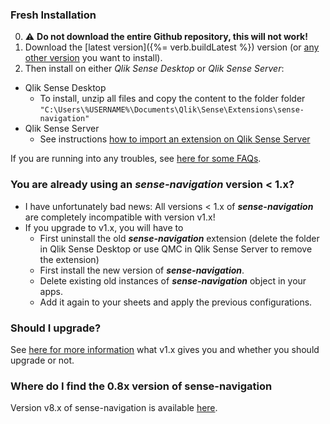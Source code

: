 ### Fresh Installation

0. ⚠️ **Do not download the entire Github repository, this will not work!**
1. Download the [latest version]({%= verb.buildLatest %}) version (or [any other version](https://github.com/stefanwalther/sense-navigation/tree/master/build) you want to install).
2. Then install on either *Qlik Sense Desktop* or *Qlik Sense Server*:

* Qlik Sense Desktop
	* To install, unzip all files and copy the content to the folder folder `"C:\Users\%USERNAME%\Documents\Qlik\Sense\Extensions\sense-navigation"`
* Qlik Sense Server
	* See instructions [how to import an extension on Qlik Sense Server](https://help.qlik.com/en-US/sense/September2018/Subsystems/ManagementConsole/Content/Sense_QMC/import-extensions.htm)

If you are running into any troubles, see [here for some FAQs](https://github.com/stefanwalther/sense-extension-install).

### You are already using an ***sense-navigation*** version < 1.x?

* I have unfortunately bad news: All versions < 1.x of ***sense-navigation*** are completely incompatible with version v1.x!
* If you upgrade to v1.x, you will have to
  * First uninstall the old ***sense-navigation*** extension (delete the folder in Qlik Sense Desktop or use QMC in Qlik Sense Server to remove the extension)
  * First install the new version of ***sense-navigation***.
  * Delete existing old instances of ***sense-navigation*** object in your apps.
  * Add it again to your sheets and apply the previous configurations.
  
### Should I upgrade?

See [here for more information](./docs/why-upgrade.md) what v1.x gives you and whether you should upgrade or not.

### Where do I find the 0.8x version of sense-navigation

Version v8.x of sense-navigation is available [here](https://github.com/stefanwalther/sense-navigation/tree/v0.8.x).
